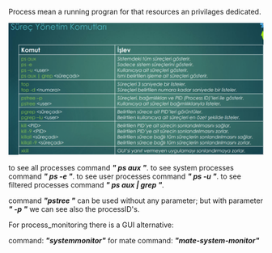 Process mean a running progran for that resources an privilages dedicated. 

![pack_instal1](../Images/process_mng.png)

to see all processes command ***" ps aux "***.
to see system processes command ***" ps -e "***.
to see user processes command ***" ps -u "***.
to see filtered processes command ***" ps aux | grep <nameofProcess> "***.

command ***"pstree "*** can be used without any parameter; but with parameter  ***" -p "*** we can see also the processID's. 

For process_monitoring there is a GUI alternative:

command: ***"systemmonitor"***
for mate command: ***"mate-system-monitor"***